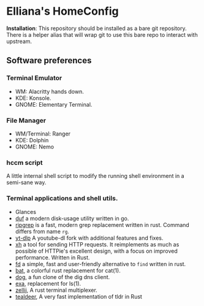 # Elliana's HomeConfig

**Installation**: This repository should be installed as a bare git repository. There is a helper alias that will wrap git to use this bare repo to interact with upstream.

## Software preferences

### Terminal Emulator

- WM: Alacritty hands down.
- KDE: Konsole.
- GNOME: Elementary Terminal.

### File Manager

- WM/Terminal: Ranger
- KDE: Dolphin
- GNOME: Nemo

### hccm script

A little internal shell script to modify the running shell environment in a semi-sane way.

### Terminal applications and shell utils.

- Glances
- [duf](https://github.com/muesli/duf) a modern disk-usage utility written in go.
- [ripgrep](https://github.com/BurntSushi/ripgrep) is a fast, modern grep replacement written in rust. Command differs from name `rg`.
- [yt-dlp](https://github.com/yt-dlp/yt-dlp) A youtube-dl fork with additional features and fixes.
- [xh](https://github.com/ducaale/xh) a tool for sending HTTP requests. It reimplements as much as possible of HTTPie's excellent design, with a focus on improved performance. Written in Rust.
- [fd](https://github.com/sharkdp/fd) a simple, fast and user-friendly alternative to `find` written in rust.
- [bat](https://github.com/sharkdp/bat), a colorful rust replacement for cat(1).
- [dog](https://github.com/ogham/dog), a fun clone of the dig dns client.
- [exa](https://github.com/ogham/exa), replacement for ls(1).
- [zellij](https://github.com/zellij-org/zellij/), A rust terminal multiplexer.
- [tealdeer](https://github.com/dbrgn/tealdeer), A very fast implementation of tldr in Rust
